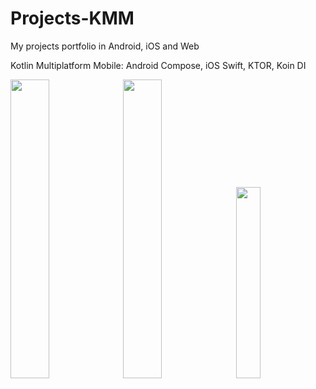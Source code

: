 # Projects-KMM
My projects portfolio in Android, iOS and Web

Kotlin Multiplatform Mobile: Android Compose, iOS Swift, KTOR, Koin DI
<p float="left">
  <img src="http://server873539.nazwa.pl/static/ios.png" width="35%" height="" />
  <img src="http://server873539.nazwa.pl/static/android.png" width="35%" height="" />
   <img src="http://server873539.nazwa.pl/static/web.png" width="28%" height="" style="padding-bottom:40px"/> 
</p>



